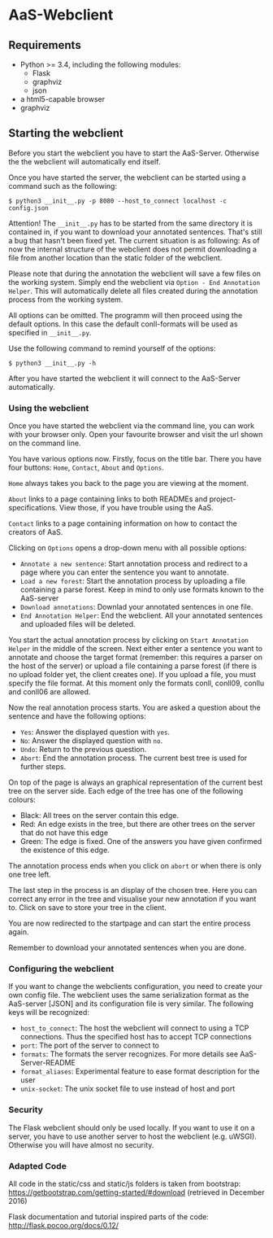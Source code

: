# AaS-Webclient

## Requirements
  * Python >= 3.4, including the following modules:
    * Flask
    * graphviz
    * json
  * a html5-capable browser
  * graphviz

## Starting the webclient

Before you start the webclient you have to start the AaS-Server. Otherwise the 
the webclient will automatically end itself.

Once you have started the server, the webclient can be started using a command 
such as the following:

    $ python3 __init__.py -p 8080 --host_to_connect localhost -c config.json

Attention! The `__init__.py` has to be started from the same directory it is contained in, 
if you want to download your annotated sentences.
That's still a bug that hasn't been fixed yet.
The current situation is as following:
As of now the internal structure of the webclient does not permit downloading a file from 
another location than the static folder of the webclient.

Please note that during the annotation the webclient will save a few files on the 
working system. Simply end the webclient via `Option - End Annotation Helper`. 
This will automatically delete all files created during the annotation process from
the working system.

All options can be omitted. The programm will then proceed using the
default options.
In this case the default conll-formats will be used as specified in `__init__.py`.

Use the following command to remind yourself of the options:

    $ python3 __init__.py -h

After you have started the webclient it will connect to the AaS-Server automatically.

### Using the webclient

Once you have started the webclient via the command line, you can work with your
browser only.
Open your favourite browser and visit the url shown on the command line.

You have various options now. Firstly, focus on the title bar. There you have four buttons: 
`Home`, `Contact`, `About` and `Options`. 

`Home` always takes you back to the page you are viewing at the moment. 

`About` links to a page containing links to both READMEs and project-specifications.
View those, if you have trouble using the AaS.

`Contact` links to a page containing information on how to contact the creators of AaS.

Clicking on `Options` opens a drop-down menu with all possible options:
  * `Annotate a new sentence`: Start annotation process and redirect to a page where you can enter the sentence you want to annotate.
  * `Load a new forest`: Start the annotation process by uploading a file containing a parse forest. Keep in mind to only use formats known to the AaS-server
  * `Download annotations`: Downlad your annotated sentences in one file.
  * `End Annotation Helper`: End the webclient. All your annotated sentences and uploaded files will be deleted.

You start the actual annotation process by clicking on `Start Annotation Helper` in the middle of the screen.
Next either enter a sentence you want to annotate and choose the target format (remember: this requires a parser on the host of the  server) or upload a file containing a parse forest (if there is no upload folder yet, the client creates one).
If you upload a file, you must specify the file format. At this moment only the formats conll, conll09, conllu and conll06 are allowed.

Now the real annotation process starts. You are asked a question about the sentence and have the following options:
  * `Yes`: Answer the displayed question with `yes`.
  * `No`: Answer the displayed question with `no`.
  * `Undo`: Return to the previous question.
  * `Abort`: End the annotation process. The current best tree is used for further steps.

On top of the page is always an graphical representation of the current best tree on the server side. 
Each edge of the tree has one of the following colours:
  * Black: All trees on the server contain this edge.
  * Red: An edge exists in the tree, but there are other trees on the server that do not have this edge
  * Green: The edge is fixed. One of the answers you have given confirmed the existence of this edge.

The annotation process ends when you click on `abort` or when there is only one tree left.

The last step in the process is an display of the chosen tree. 
Here you can correct any error in the tree and visualise your new annotation if you want to.
Click on save to store your tree in the client.

You are now redirected to the startpage and can start the entire process again.

Remember to download your annotated sentences when you are done.

### Configuring the webclient

If you want to change the webclients configuration, you need to create your own config file.
The webclient uses the same serialization format as the AaS-server [JSON] and its configuration file is very similar.
The following keys will be recognized:
  * `host_to_connect`: The host the webclient will connect to using a TCP connections. 
      Thus the specified host has to accept TCP connections
  * `port`: The port of the server to connect to
  * `formats`: The formats the server recognizes. For more details see AaS-Server-README
  * `format_aliases`: Experimental feature to ease format description for the user
  * `unix-socket`: The unix socket file to use instead of host and port

### Security

The Flask webclient should only be used locally. If you want to use it on a server,
you have to use another server to host the webclient (e.g. uWSGI).
Otherwise you will have almost no security.

### Adapted Code
All code in the static/css and static/js folders is taken from bootstrap:
https://getbootstrap.com/getting-started/#download (retrieved in December 2016)

Flask documentation and tutorial inspired parts of the code:
http://flask.pocoo.org/docs/0.12/
